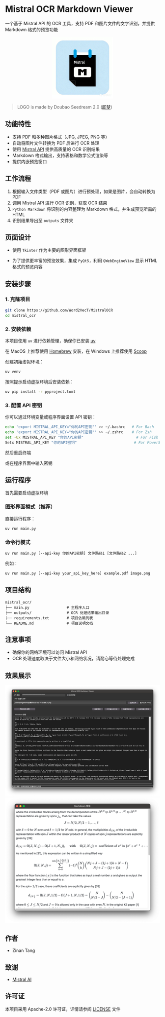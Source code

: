 # Mistral OCR Markdown Viewer

一个基于 Mistral API 的 OCR 工具，支持 PDF 和图片文件的文字识别，并提供 Markdown 格式的预览功能

<div style="text-align: center;">
  <img src="demo/logo.jpeg" alt="LOGO" style="width:200px; height:auto;" />
</div>

> LOGO is made by Doubao Seedream 2.0 ([即梦](https://jimeng.jianying.com))

## 功能特性

- 支持 PDF 和多种图片格式（JPG, JPEG, PNG 等）
- 自动将图片文件转换为 PDF 后进行 OCR 处理
- 使用 [Mistral API](https://mistral.ai/news/mistral-ocr) 提供高质量的 OCR 识别结果
- Markdown 格式输出，支持表格和数学公式渲染等
- 提供内嵌预览窗口

## 工作流程

1. 根据输入文件类型（PDF 或图片）进行预处理，如果是图片，会自动转换为 PDF
2. 调用 Mistral API 进行 OCR 识别，获取 OCR 结果
3. `Python Markdown` 将识别的内容整理为 Markdown 格式，并生成预览所需的 HTML
4. 识别结果导出至 `outputs` 文件夹

## 页面设计

- 使用 `Tkinter` 作为主要的图形界面框架

- 为了提供更丰富的预览效果，集成 `PyQt5`，利用 `QWebEngineView` 显示 HTML 格式的预览内容

## 安装步骤

### 1. 克隆项目

```bash
git clone https://github.com/Word2VecT/MistralOCR
cd mistral_ocr
```

### 2. 安装依赖

本项目使用 `uv` 进行依赖管理，确保你已安装 [uv](https://github.com/astral-sh/uv)

在 MacOS 上推荐使用 [Homebrew](https://brew.sh) 安装，在 Windows 上推荐使用 [Scoop](https://scoop.sh)

创建初始虚拟环境：

```bash
uv venv
```

按照提示启动虚拟环境后安装依赖：

```bash
uv pip install -r pyproject.toml
```

### 3. 配置 API 密钥

你可以通过环境变量或程序界面设置 API 密钥：

```bash
echo 'export MISTRAL_API_KEY="你的API密钥"' >> ~/.bashrc   # For Bash
echo 'export MISTRAL_API_KEY="你的API密钥"' >> ~/.zshrc    # For Zsh
set -Ux MISTRAL_API_KEY "你的API密钥"                        # For Fish
Setx MISTRAL_API_KEY "你的API密钥"                          # For PowerShell
```

然后重启终端

或在程序界面中输入密钥

## 运行程序

首先需要启动虚拟环境

### 图形界面模式（推荐）

直接运行程序：

```bash
uv run main.py
```

### 命令行模式

```bash
uv run main.py [--api-key 你的API密钥] 文件路径1 [文件路径2 ...]
```

例如：

```bash
uv run main.py [--api-key your_api_key_here] example.pdf image.png
```

## 项目结构

```
mistral_ocr/
├── main.py                 # 主程序入口
├── outputs/                # OCR 处理结果输出目录
├── requirements.txt        # 项目依赖列表
└── README.md               # 项目说明文档
```

## 注意事项

- 确保你的网络环境可以访问 Mistral API
- OCR 处理速度取决于文件大小和网络状况，请耐心等待处理完成

## 效果展示

![主要页面](demo/main.png)
![预览页面](demo/preview.png)

## 作者

- Zinan Tang

## 致谢

- [Mistral AI](https://mistral.ai)

## 许可证

本项目采用 Apache-2.0 许可证，详情请参阅 [LICENSE](LICENSE) 文件
